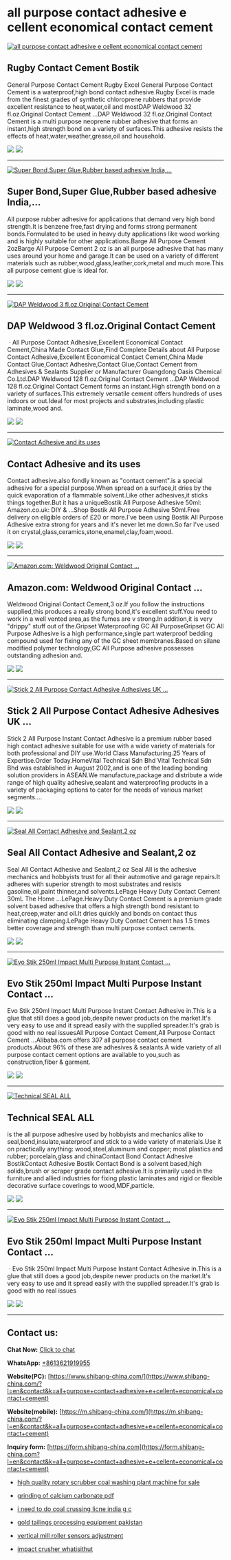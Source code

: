 # all purpose contact adhesive e cellent economical contact cement

<a href="https://swt.shibang-china.com/?l=en&img&k=all+purpose+contact+adhesive+e+cellent+economical+contact+cement" target="_blank">![all purpose contact adhesive e cellent economical contact cement](http://static.shibang-china.com/all-800x300/1458.jpg)</a>

## Rugby Contact Cement Bostik
General Purpose Contact Cement Rugby Excel General Purpose Contact Cement is a waterproof,high bond contact adhesive.Rugby Excel is made from the finest grades of synthetic chloroprene rubbers that provide excellent resistance to heat,water,oil and mostDAP Weldwood 32 fl.oz.Original Contact Cement …DAP Weldwood 32 fl.oz.Original Contact Cement is a multi purpose neoprene rubber adhesive that forms an instant,high strength bond on a variety of surfaces.This adhesive resists the effects of heat,water,weather,grease,oil and household.


<a href="https://whatsapp.shibangsoft.com/WhatsApp.php" target="_blank" title="WhatsApp">![](http://static.shibang-china.com/icon/whatsapp.png)</a> <a href="https://swt.shibang-china.com/?l=en&icon&k=all+purpose+contact+adhesive+e+cellent+economical+contact+cement" target="_blank">![](http://static.shibang-china.com/icon/chat-en.png)</a>

---

<a href="https://swt.shibang-china.com/?l=en&img&k=all+purpose+contact+adhesive+e+cellent+economical+contact+cement" target="_blank">![Super Bond,Super Glue,Rubber based adhesive India,…](http://static.shibang-china.com/all-800x300/1098.jpg)</a>

## Super Bond,Super Glue,Rubber based adhesive India,…
All purpose rubber adhesive for applications that demand very high bond strength.It is benzene free,fast drying and forms strong permanent bonds.Formulated to be used in heavy duty applications like wood working and is highly suitable for other applications.Barge All Purpose Cement 2ozBarge All Purpose Cement 2 oz is an all purpose adhesive that has many uses around your home and garage.It can be used on a variety of different materials such as rubber,wood,glass,leather,cork,metal and much more.This all purpose cement glue is ideal for.


<a href="https://whatsapp.shibangsoft.com/WhatsApp.php" target="_blank" title="WhatsApp">![](http://static.shibang-china.com/icon/whatsapp.png)</a> <a href="https://swt.shibang-china.com/?l=en&icon&k=all+purpose+contact+adhesive+e+cellent+economical+contact+cement" target="_blank">![](http://static.shibang-china.com/icon/chat-en.png)</a>

---

<a href="https://swt.shibang-china.com/?l=en&img&k=all+purpose+contact+adhesive+e+cellent+economical+contact+cement" target="_blank">![DAP Weldwood 3 fl.oz.Original Contact Cement](http://static.shibang-china.com/all-800x300/1057.jpg)</a>

## DAP Weldwood 3 fl.oz.Original Contact Cement
&nbsp;&#0183;&#32;All Purpose Contact Adhesive,Excellent Economical Contact Cement,China Made Contact Glue,Find Complete Details about All Purpose Contact Adhesive,Excellent Economical Contact Cement,China Made Contact Glue,Contact Adhesive,Contact Glue,Contact Cement from Adhesives &amp; Sealants Supplier or Manufacturer Guangdong Oasis Chemical Co.Ltd.DAP Weldwood 128 fl.oz.Original Contact Cement …DAP Weldwood 128 fl.oz.Original Contact Cement forms an instant.High strength bond on a variety of surfaces.This extremely versatile cement offers hundreds of uses indoors or out.Ideal for most projects and substrates,including plastic laminate,wood and.


<a href="https://whatsapp.shibangsoft.com/WhatsApp.php" target="_blank" title="WhatsApp">![](http://static.shibang-china.com/icon/whatsapp.png)</a> <a href="https://swt.shibang-china.com/?l=en&icon&k=all+purpose+contact+adhesive+e+cellent+economical+contact+cement" target="_blank">![](http://static.shibang-china.com/icon/chat-en.png)</a>

---

<a href="https://swt.shibang-china.com/?l=en&img&k=all+purpose+contact+adhesive+e+cellent+economical+contact+cement" target="_blank">![Contact Adhesive and its uses](http://static.shibang-china.com/all-800x300/1146.jpg)</a>

## Contact Adhesive and its uses
Contact adhesive.also fondly known as &quot;contact cement&quot;.is a special adhesive for a special purpose.When spread on a surface,it dries by the quick evaporation of a flammable solvent.Like other adhesives,it sticks things together.But it has a uniqueBostik All Purpose Adhesive 50ml: Amazon.co.uk: DIY &amp; …Shop Bostik All Purpose Adhesive 50ml.Free delivery on eligible orders of &#163;20 or more.I've been using Bostik All Purpose Adhesive extra strong for years and it's never let me down.So far I've used it on crystal,glass,ceramics,stone,enamel,clay,foam,wood.


<a href="https://whatsapp.shibangsoft.com/WhatsApp.php" target="_blank" title="WhatsApp">![](http://static.shibang-china.com/icon/whatsapp.png)</a> <a href="https://swt.shibang-china.com/?l=en&icon&k=all+purpose+contact+adhesive+e+cellent+economical+contact+cement" target="_blank">![](http://static.shibang-china.com/icon/chat-en.png)</a>

---

<a href="https://swt.shibang-china.com/?l=en&img&k=all+purpose+contact+adhesive+e+cellent+economical+contact+cement" target="_blank">![Amazon.com: Weldwood Original Contact …](http://static.shibang-china.com/all-800x300/1414.jpg)</a>

## Amazon.com: Weldwood Original Contact …
Weldwood Original Contact Cement,3 oz.If you follow the instructions supplied,this produces a really strong bond,it's excellent stuff.You need to work in a well vented area,as the fumes are v strong.In addition,it is very &quot;drippy&quot; stuff out of the.Gripset Waterproofing GC All PurposeGripset GC All Purpose Adhesive is a high performance,single part waterproof bedding compound used for fixing any of the GC sheet membranes.Based on silane modified polymer technology,GC All Purpose adhesive possesses outstanding adhesion and.


<a href="https://whatsapp.shibangsoft.com/WhatsApp.php" target="_blank" title="WhatsApp">![](http://static.shibang-china.com/icon/whatsapp.png)</a> <a href="https://swt.shibang-china.com/?l=en&icon&k=all+purpose+contact+adhesive+e+cellent+economical+contact+cement" target="_blank">![](http://static.shibang-china.com/icon/chat-en.png)</a>

---

<a href="https://swt.shibang-china.com/?l=en&img&k=all+purpose+contact+adhesive+e+cellent+economical+contact+cement" target="_blank">![Stick 2 All Purpose Contact Adhesive Adhesives UK …](http://static.shibang-china.com/all-800x300/443.jpg)</a>

## Stick 2 All Purpose Contact Adhesive Adhesives UK …
Stick 2 All Purpose Instant Contact Adhesive is a premium rubber based high contact adhesive suitable for use with a wide variety of materials for both professional and DIY use.World Class Manufacturing.25 Years of Expertise.Order Today.HomeVital Technical Sdn Bhd Vital Technical Sdn Bhd was established in August 2002,and is one of the leading bonding solution providers in ASEAN.We manufacture,package and distribute a wide range of high quality adhesive,sealant and waterproofing products in a variety of packaging options to cater for the needs of various market segments.…


<a href="https://whatsapp.shibangsoft.com/WhatsApp.php" target="_blank" title="WhatsApp">![](http://static.shibang-china.com/icon/whatsapp.png)</a> <a href="https://swt.shibang-china.com/?l=en&icon&k=all+purpose+contact+adhesive+e+cellent+economical+contact+cement" target="_blank">![](http://static.shibang-china.com/icon/chat-en.png)</a>

---

<a href="https://swt.shibang-china.com/?l=en&img&k=all+purpose+contact+adhesive+e+cellent+economical+contact+cement" target="_blank">![Seal All Contact Adhesive and Sealant,2 oz](http://static.shibang-china.com/all-800x300/688.jpg)</a>

## Seal All Contact Adhesive and Sealant,2 oz
Seal All Contact Adhesive and Sealant,2 oz Seal All is the adhesive mechanics and hobbyists trust for all their automotive and garage repairs.It adheres with superior strength to most substrates and resists gasoline,oil,paint thinner,and solvents.LePage Heavy Duty Contact Cement 30mL The Home …LePage.Heavy Duty Contact Cement is a premium grade solvent based adhesive that offers a high strength bond resistant to heat,creep,water and oil.It dries quickly and bonds on contact thus eliminating clamping.LePage Heavy Duty Contact Cement has 1.5 times better coverage and strength than multi purpose contact cements.


<a href="https://whatsapp.shibangsoft.com/WhatsApp.php" target="_blank" title="WhatsApp">![](http://static.shibang-china.com/icon/whatsapp.png)</a> <a href="https://swt.shibang-china.com/?l=en&icon&k=all+purpose+contact+adhesive+e+cellent+economical+contact+cement" target="_blank">![](http://static.shibang-china.com/icon/chat-en.png)</a>

---

<a href="https://swt.shibang-china.com/?l=en&img&k=all+purpose+contact+adhesive+e+cellent+economical+contact+cement" target="_blank">![Evo Stik 250ml Impact Multi Purpose Instant Contact …](http://static.shibang-china.com/all-800x300/1265.jpg)</a>

## Evo Stik 250ml Impact Multi Purpose Instant Contact …
Evo Stik 250ml Impact Multi Purpose Instant Contact Adhesive in.This is a glue that still does a good job,despite newer products on the market.It's very easy to use and it spread easily with the supplied spreader.It's grab is good with no real issuesAll Purpose Contact Cement,All Purpose Contact Cement …Alibaba.com offers 307 all purpose contact cement products.About 96% of these are adhesives &amp; sealants.A wide variety of all purpose contact cement options are available to you,such as construction,fiber &amp; garment.


<a href="https://whatsapp.shibangsoft.com/WhatsApp.php" target="_blank" title="WhatsApp">![](http://static.shibang-china.com/icon/whatsapp.png)</a> <a href="https://swt.shibang-china.com/?l=en&icon&k=all+purpose+contact+adhesive+e+cellent+economical+contact+cement" target="_blank">![](http://static.shibang-china.com/icon/chat-en.png)</a>

---

<a href="https://swt.shibang-china.com/?l=en&img&k=all+purpose+contact+adhesive+e+cellent+economical+contact+cement" target="_blank">![Technical SEAL ALL](http://static.shibang-china.com/all-800x300/331.jpg)</a>

## Technical SEAL ALL
is the all purpose adhesive used by hobbyists and mechanics alike to seal,bond,insulate,waterproof and stick to a wide variety of materials.Use it on practically anything: wood,steel,aluminum and copper; most plastics and rubber; porcelain,glass and chinaContact Bond Contact Adhesive BostikContact Adhesive Bostik Contact Bond is a solvent based,high solids,brush or scraper grade contact adhesive.It is primarily used in the furniture and allied industries for fixing plastic laminates and rigid or flexible decorative surface coverings to wood,MDF,particle.


<a href="https://whatsapp.shibangsoft.com/WhatsApp.php" target="_blank" title="WhatsApp">![](http://static.shibang-china.com/icon/whatsapp.png)</a> <a href="https://swt.shibang-china.com/?l=en&icon&k=all+purpose+contact+adhesive+e+cellent+economical+contact+cement" target="_blank">![](http://static.shibang-china.com/icon/chat-en.png)</a>

---

<a href="https://swt.shibang-china.com/?l=en&img&k=all+purpose+contact+adhesive+e+cellent+economical+contact+cement" target="_blank">![Evo Stik 250ml Impact Multi Purpose Instant Contact …](http://static.shibang-china.com/all-800x300/1410.jpg)</a>

## Evo Stik 250ml Impact Multi Purpose Instant Contact …
&nbsp;&#0183;&#32;Evo Stik 250ml Impact Multi Purpose Instant Contact Adhesive in.This is a glue that still does a good job,despite newer products on the market.It's very easy to use and it spread easily with the supplied spreader.It's grab is good with no real issues

<a href="https://whatsapp.shibangsoft.com/WhatsApp.php" target="_blank" title="WhatsApp">![](http://static.shibang-china.com/icon/whatsapp.png)</a> <a href="https://swt.shibang-china.com/?l=en&icon&k=all+purpose+contact+adhesive+e+cellent+economical+contact+cement" target="_blank">![](http://static.shibang-china.com/icon/chat-en.png)</a>

---
## Contact us:

**Chat Now:** [Click to chat](https://swt.shibang-china.com?l=en&contact&k=all+purpose+contact+adhesive+e+cellent+economical+contact+cement)

**WhatsApp:**  [+8613621919955](https://whatsapp.shibangsoft.com/WhatsApp.php)

**Website(PC):** [https://www.shibang-china.com/](https://www.shibang-china.com/?l=en&contact&k=all+purpose+contact+adhesive+e+cellent+economical+contact+cement)

**Website(mobile):** [https://m.shibang-china.com/](https://m.shibang-china.com/?l=en&contact&k=all+purpose+contact+adhesive+e+cellent+economical+contact+cement)

**Inquiry form:** [https://form.shibang-china.com](https://form.shibang-china.com?l=en&contact&k=all+purpose+contact+adhesive+e+cellent+economical+contact+cement)

* [high quality rotary scrubber coal washing plant machine for sale](../137/high%20quality%20rotary%20scrubber%20coal%20washing%20plant%20machine%20for%20sale.md)

* [grinding of calcium carbonate pdf](../127/grinding%20of%20calcium%20carbonate%20pdf.md)

* [i need to do coal crussing licne india g c](../135/i%20need%20to%20do%20coal%20crussing%20licne%20india%20g%20c.md)

* [gold tailings processing equipment pakistan](../140/gold%20tailings%20processing%20equipment%20pakistan.md)

* [vertical mill roller sensors adjustment](../127/vertical%20mill%20roller%20sensors%20adjustment.md)

* [impact crusher whatisithut](../129/impact%20crusher%20whatisithut.md)